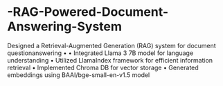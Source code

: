# -RAG-Powered-Document-Answering-System
Designed a Retrieval-Augmented Generation (RAG) system for document questionanswering •
• Integrated Llama 3 7B model for language understanding
• Utilized LlamaIndex framework for efficient information retrieval
• Implemented Chroma DB for vector storage 
• Generated embeddings using BAAI/bge-small-en-v1.5 model
